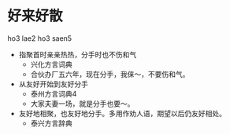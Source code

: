 # 好来好散
ho3 lae2 ho3 saen5
+ 指聚首时亲亲热热，分手时也不伤和气
  * 兴化方言词典
  - 合伙办厂五六年，现在分手，我俫～，不要伤和气。
+ 从友好开始到友好分手
  * 泰州方言词典4
  - 大家夫妻一场，就是分手也要～。
+ 友好地相聚，也友好地分手。多用作劝人语，期望以后仍友好相处。
  * 泰兴方言辞典
